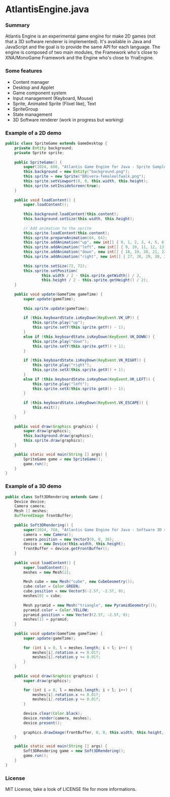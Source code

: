 AtlantisEngine.java
===================

### Summary
Atlantis Engine is an experimental game engine for make 2D games (not that a 3D software renderer is implemented). It's available in Java and JavaScript and the goal is to provide the same API for each language.
The engine is composed of two main modules, the Framework who's close to XNA/MonoGame Framework and the Engine who's close to YnaEngine.

### Some features
* Content manager
* Desktop and Applet 
* Game component system
* Input management (Keyboard, Mouse)
* Sprite, Animated Sprite (Flixel like), Text
* SpriteGroup
* State management
* 3D Software renderer (work in progress but working)

### Example of a 2D demo

```java
public class SpriteGame extends GameDesktop {
	private Entity background;
	private Sprite sprite;
	
	public SpriteGame() {
		super(1024, 600, "Atlantis Game Engine for Java - Sprite Sample");
		this.background = new Entity("background.png");
		this.sprite = new Sprite("BRivera-femaleelfwalk.png");
		this.sprite.setViewport(0, 0, this.width, this.height);
		this.sprite.setInsideScreen(true);
	}
	
	public void loadContent() {
		super.loadContent();
		
		this.background.loadContent(this.content);
		this.background.setSize(this.width, this.height);
		
		// Add animation to the sprite
		this.sprite.loadContent(this.content);
		this.sprite.prepareAnimation(64, 64);
		this.sprite.addAnimation("up", new int[] { 0, 1, 2, 3, 4, 5, 6, 7, 8 }, 75);
		this.sprite.addAnimation("left", new int[] { 9, 10, 11, 12, 13, 14, 15, 16, 17 }, 75);
		this.sprite.addAnimation("down", new int[] { 18, 19, 20, 21, 22, 23, 24, 25, 26 }, 75);
		this.sprite.addAnimation("right", new int[] { 27, 28, 29, 30, 31, 32, 33, 34, 35 }, 75);
	    
	    this.sprite.setSize(72, 72);
	    this.sprite.setPosition(
	    		this.width / 2 - this.sprite.getWidth() / 2,
	    		this.height / 2 - this.sprite.getHeight() / 2);
	}
	
	public void update(GameTime gameTime) {
		super.update(gameTime);
		
		this.sprite.update(gameTime);
		
		if (this.keyboardState.isKeyDown(KeyEvent.VK_UP)) {
			this.sprite.play("up");
			this.sprite.setY(this.sprite.getY() - 1);
		}
		else if (this.keyboardState.isKeyDown(KeyEvent.VK_DOWN)) {
			this.sprite.play("down");
			this.sprite.setY(this.sprite.getY() + 1);
		}
		
		if (this.keyboardState.isKeyDown(KeyEvent.VK_RIGHT)) {
			this.sprite.play("right");
			this.sprite.setX(this.sprite.getX() + 1);
		}
		else if (this.keyboardState.isKeyDown(KeyEvent.VK_LEFT)) {
			this.sprite.play("left");
			this.sprite.setX(this.sprite.getX() - 1);
		}
		
		if (this.keyboardState.isKeyDown(KeyEvent.VK_ESCAPE)) {
			this.exit();
		}
	}
	
	public void draw(Graphics graphics) {
		super.draw(graphics);
		this.background.draw(graphics);
		this.sprite.draw(graphics);
	}

	public static void main(String [] args) {
		SpriteGame game = new SpriteGame();
		game.run();
	}
}
```

### Example of a 3D demo

```java
public class Soft3DRendering extends Game {
	Device device;
	Camera camera;
	Mesh [] meshes;
	BufferedImage frontBuffer;
	
	public Soft3DRendering() {
		super(1024, 768, "Atlantis Game Engine for Java - Software 3D rendering");
		camera = new Camera();
		camera.position = new Vector3(0, 0, 30);
		device = new Device(this.width, this.height);
		frontBuffer = device.getFrontBuffer();
	}
	
	public void loadContent() {
		super.loadContent();
		meshes = new Mesh[2];
				
		Mesh cube = new Mesh("cube", new CubeGeometry());
		cube.color = Color.GREEN;
		cube.position = new Vector3(-2.5f, -2.5f, 0);
		meshes[0] = cube;
		
		Mesh pyramid = new Mesh("triangle", new PyramidGeometry());
		pyramid.color = Color.YELLOW;
		pyramid.position = new Vector3(2.5f, -2.5f, 0);
		meshes[1] = pyramid;
	}
	
	public void update(GameTime gameTime) {
		super.update(gameTime);
		
		for (int i = 0, l = meshes.length; i < l; i++) {
			meshes[i].rotation.x += 0.01f;
			meshes[i].rotation.y += 0.01f;
		}
	}
	
	public void draw(Graphics graphics) {
		super.draw(graphics);

		for (int i = 0, l = meshes.length; i < l; i++) {
			meshes[i].rotation.x += 0.01f;
			meshes[i].rotation.y += 0.01f;
		}
		
		device.clear(Color.black);
		device.render(camera, meshes);
		device.present();
		
		graphics.drawImage(frontBuffer, 0, 0, this.width, this.height, null);
	}

	public static void main(String [] args) {
		Soft3DRendering game = new Soft3DRendering();
		game.run();
	}
}
```

### License

MIT License, take a look of LICENSE file for more informations.